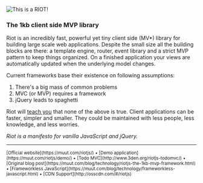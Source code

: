 ![This is a RIOT!](https://muut.com/m/img/riotjs/riot-1.png)

### The 1kb client side MVP library

Riot is an incredibly fast, powerful yet tiny client side (MV*) library for building large scale web applications. Despite the small size all the building blocks are there: a template engine, router, event library and a strict MVP pattern to keep things organized. On a finished application your views are automatically updated when the underlying model changes.

Current frameworks base their existence on following assumptions:

1. There's a big mass of common problems
2. MVC (or MVP) requires a framework
3. jQuery leads to spaghetti

Riot will [teach you](https://muut.com/riotjs/docs/) that none of the above is true. Client applications can be faster, simpler and smaller. They could be maintained with less people, less knowledge, and less worries.

*Riot is a manifesto for vanilla JavaScript and jQuery.*

---

<small>
[Official website](https://muut.com/riotjs/) &bull;
[Demo application](https://muut.com/riotjs/demo/) &bull;
[Todo MVC](http://www.3den.org/riotjs-todomvc/) &bull;
[Original blog post](https://muut.com/blog/technology/riotjs-the-1kb-mvp-framework.html) &bull;
[Frameworkless JavaScript](https://muut.com/blog/technology/frameworkless-javascript.html) &bull;
[CDN Support](http://osscdn.com/#/riotjs)
</small>
